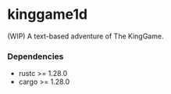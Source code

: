 # kinggame1d
(WIP) A text-based adventure of The KingGame.

### Dependencies
* rustc >= 1.28.0
* cargo >= 1.28.0
